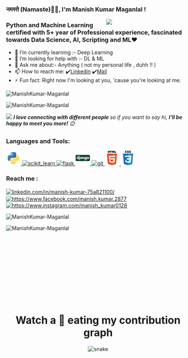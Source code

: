 ### नमस्ते (Namaste)🙏🏻, I'm Manish Kumar Maganlal [ ](https://i.pinimg.com/originals/bb/82/21/bb82217d6c6a89cad939f8c8567f6171.gif)!
<img align='right' src="https://media.giphy.com/media/M9gbBd9nbDrOTu1Mqx/giphy.gif" width="230">

### Python and Machine Learning certified with 5+ year of Professional experience, fascinated towards Data Science, AI, Scripting and ML❤️
<!--
**ManishKumar-Maganlal/ManishKumarMaganlal** is a ✨ _special_ ✨ repository because its `README.md` (this file) appears on your GitHub profile.-->

- 🌱 I’m currently learning :- Deep Learning
- 🤔 I’m looking for help with :- DL & ML
- 💬 Ask me about:- Anything ( not my personal life , duhh !! )
- 📫 How to reach me:  ✔️[Linkedin](https://www.linkedin.com/in/manish-kumar-75a821100) ✔️[Mail](https://mail.google.com/mail/u/0/?view=cm&fs=1&to=idofmanishkumar.m2801@yahoo.com.com&su=SUBJECT&body=BODY&tf=1)
- ⚡ Fun fact:  Right now I'm looking at you, 'cause you're looking at me.

<p align="left"> <img src="https://komarev.com/ghpvc/?username=ManishKumar-Maganlal&label=Profile%20views&color=0e75b6&style=flat-square" alt="ManishKumar-Maganlal" /> </p>
<p> <img src="https://img.shields.io/github/followers/ManishKumar-Maganlal?style=social" alt="ManishKumar-Maganlal" /> </p>
<img src="https://media.giphy.com/media/LnQjpWaON8nhr21vNW/giphy.gif" width="60"> <em><b>I love connecting with different people </b>so if you want to say hi, <b> I'll be happy to meet you more!</b> 😊</em>


<h2></h2>


<h2></h2>
<h3 align="left"><b>Languages and Tools:</b></h3>
<p align="left"> <a href="https://www.python.org" target="_blank"> <img src="https://raw.githubusercontent.com/devicons/devicon/master/icons/python/python-original.svg" alt="python" width="40" height="40"/> </a>
<a href="https://scikit-learn.org/" target="_blank"> <img src="https://upload.wikimedia.org/wikipedia/commons/0/05/Scikit_learn_logo_small.svg" alt="scikit_learn" width="40" height="40"/> </a> 
 <a href="https://flask.palletsprojects.com/" target="_blank"> <img src="https://www.vectorlogo.zone/logos/pocoo_flask/pocoo_flask-icon.svg" alt="flask" width="40" height="40"/> </a>
 <a href="https://www.djangoproject.com/" target="_blank"> <img src="https://raw.githubusercontent.com/devicons/devicon/master/icons/django/django-original.svg" alt="django" width="40" height="40"/> </a>
 <a href="https://git-scm.com/" target="_blank"> <img src="https://www.vectorlogo.zone/logos/git-scm/git-scm-icon.svg" alt="git" width="40" height="40"/> </a>  
<a href="https://www.w3.org/html/" target="_blank"> <img src="https://raw.githubusercontent.com/devicons/devicon/master/icons/html5/html5-original-wordmark.svg" alt="html5" width="40" height="40"/> </a>
<a href="https://www.w3schools.com/css/" target="_blank"> <img src="https://raw.githubusercontent.com/devicons/devicon/master/icons/css3/css3-original-wordmark.svg" alt="css3" width="40" height="40"/> </a> </p>

<h3 align="left">Reach me :</h3>
<p align="left">
<a href="https://linkedin.com/in/manish-kumar-75a821100/" target="blank"><img align="center" src="https://cdn.jsdelivr.net/npm/simple-icons@3.0.1/icons/linkedin.svg" alt="linkedin.com/in/manish-kumar-75a821100/" height="30" width="40" /></a>
<a href="https://fb.com/manish.kumar.2877" target="blank"><img align="center" src="https://cdn.jsdelivr.net/npm/simple-icons@3.0.1/icons/facebook.svg" alt="https://www.facebook.com/manish.kumar.2877" height="30" width="40" /></a>
<a href="https://www.instagram.com/manish_kumar0128" target="blank"><img align="center" src="https://cdn.jsdelivr.net/npm/simple-icons@3.0.1/icons/instagram.svg" alt="https://www.instagram.com/manish_kumar0128" height="30" width="40" /></a>
</p>
<p>&nbsp;<img align="left" src="https://github-readme-stats.vercel.app/api?username=ManishKumar-Maganlal&show_icons=true&locale=en" alt="ManishKumar-Maganlal" />
 </p><p><img align="left" src="https://github-readme-stats.vercel.app/api/top-langs?username=ManishKumar-Maganlal&show_icons=true&title_color=3a0e8b&locale=en&layout=compact" alt="ManishKumar-Maganlal" /></p>
 
 <br>
 <br></br></br><br>
 <br></br></br><br>
 <br></br></br>
 <h1 align = 'Center'>Watch a 🐍 eating my contribution graph</h1>
<p align="center">
  <img src="https://github.com/sakshiisaxena/sakshiisaxena/blob/output/github-contribution-grid-snake.svg" alt="snake"></center>
</p>
 

<!---
ManishKumarMaganlal/ManishKumarMaganlal is a ✨ special ✨ repository because its `README.md` (this file) appears on your GitHub profile.
You can click the Preview link to take a look at your changes.
--->
